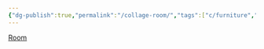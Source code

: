 ```yaml
---
{"dg-publish":true,"permalink":"/collage-room/","tags":["c/furniture","c/room","c/beje","c/orange","c/escher"],"created":"2024-01-03T10:12:37.346-05:00","updated":"2024-01-03T10:17:12.210-05:00"}
---
```



[Room](https://www.instagram.com/p/CHdZW-tBrQo/)
